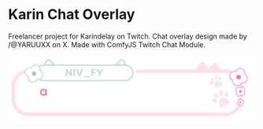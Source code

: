 # Karin Chat Overlay

Freelancer project for Karindelay on Twitch. Chat overlay design made by /@YARUUXX on X.
Made with ComfyJS Twitch Chat Module.

![Chat Overlay](./overlayex.webp)
